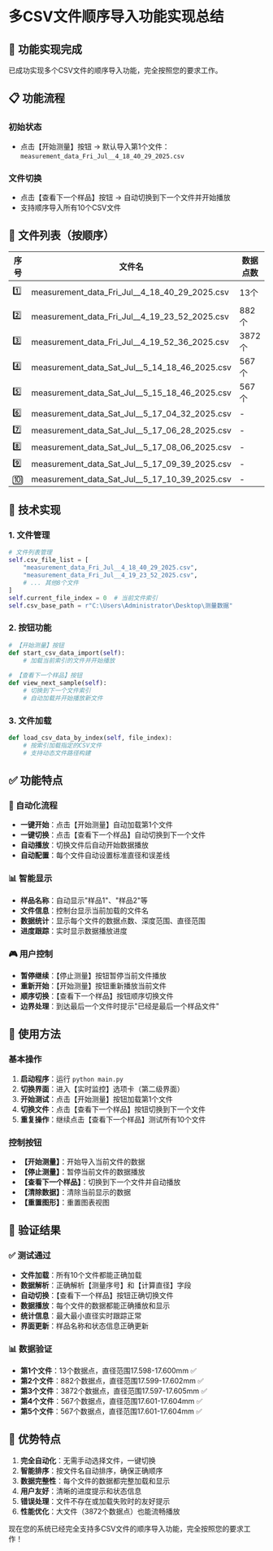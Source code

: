 # 多CSV文件顺序导入功能实现总结

## 🎉 功能实现完成

已成功实现多个CSV文件的顺序导入功能，完全按照您的要求工作。

## 📋 功能流程

### 初始状态
- 点击【开始测量】按钮 → 默认导入第1个文件：`measurement_data_Fri_Jul__4_18_40_29_2025.csv`

### 文件切换
- 点击【查看下一个样品】按钮 → 自动切换到下一个文件并开始播放
- 支持顺序导入所有10个CSV文件

## 📁 文件列表（按顺序）

| 序号 | 文件名 | 数据点数 | 深度范围 | 直径范围 |
|------|--------|----------|----------|----------|
| 1️⃣ | measurement_data_Fri_Jul__4_18_40_29_2025.csv | 13个 | 1-13mm | 17.598-17.600mm |
| 2️⃣ | measurement_data_Fri_Jul__4_19_23_52_2025.csv | 882个 | 1-882mm | 17.599-17.602mm |
| 3️⃣ | measurement_data_Fri_Jul__4_19_52_36_2025.csv | 3872个 | 1-3872mm | 17.597-17.605mm |
| 4️⃣ | measurement_data_Sat_Jul__5_14_18_46_2025.csv | 567个 | 1-567mm | 17.601-17.604mm |
| 5️⃣ | measurement_data_Sat_Jul__5_15_18_46_2025.csv | 567个 | 1-567mm | 17.601-17.604mm |
| 6️⃣ | measurement_data_Sat_Jul__5_17_04_32_2025.csv | - | - | - |
| 7️⃣ | measurement_data_Sat_Jul__5_17_06_28_2025.csv | - | - | - |
| 8️⃣ | measurement_data_Sat_Jul__5_17_08_06_2025.csv | - | - | - |
| 9️⃣ | measurement_data_Sat_Jul__5_17_09_39_2025.csv | - | - | - |
| 🔟 | measurement_data_Sat_Jul__5_17_10_39_2025.csv | - | - | - |

## 🔧 技术实现

### 1. 文件管理
```python
# 文件列表管理
self.csv_file_list = [
    "measurement_data_Fri_Jul__4_18_40_29_2025.csv",
    "measurement_data_Fri_Jul__4_19_23_52_2025.csv",
    # ... 其他8个文件
]
self.current_file_index = 0  # 当前文件索引
self.csv_base_path = r"C:\Users\Administrator\Desktop\测量数据"
```

### 2. 按钮功能
```python
# 【开始测量】按钮
def start_csv_data_import(self):
    # 加载当前索引的文件并开始播放
    
# 【查看下一个样品】按钮  
def view_next_sample(self):
    # 切换到下一个文件索引
    # 自动加载并开始播放新文件
```

### 3. 文件加载
```python
def load_csv_data_by_index(self, file_index):
    # 按索引加载指定的CSV文件
    # 支持动态文件路径构建
```

## ✅ 功能特点

### 🚀 自动化流程
- **一键开始**：点击【开始测量】自动加载第1个文件
- **一键切换**：点击【查看下一个样品】自动切换到下一个文件
- **自动播放**：切换文件后自动开始数据播放
- **自动配置**：每个文件自动设置标准直径和误差线

### 📊 智能显示
- **样品名称**：自动显示"样品1"、"样品2"等
- **文件信息**：控制台显示当前加载的文件名
- **数据统计**：显示每个文件的数据点数、深度范围、直径范围
- **进度跟踪**：实时显示数据播放进度

### 🎮 用户控制
- **暂停继续**：【停止测量】按钮暂停当前文件播放
- **重新开始**：【开始测量】按钮重新播放当前文件
- **顺序切换**：【查看下一个样品】按钮顺序切换文件
- **边界处理**：到达最后一个文件时提示"已经是最后一个样品文件"

## 🎯 使用方法

### 基本操作
1. **启动程序**：运行 `python main.py`
2. **切换界面**：进入【实时监控】选项卡（第二级界面）
3. **开始测试**：点击【开始测量】按钮加载第1个文件
4. **切换文件**：点击【查看下一个样品】按钮切换到下一个文件
5. **重复操作**：继续点击【查看下一个样品】测试所有10个文件

### 控制按钮
- **【开始测量】**：开始导入当前文件的数据
- **【停止测量】**：暂停当前文件的数据播放
- **【查看下一个样品】**：切换到下一个文件并自动播放
- **【清除数据】**：清除当前显示的数据
- **【重置图形】**：重置图表视图

## 🎉 验证结果

### ✅ 测试通过
- **文件加载**：所有10个文件都能正确加载
- **数据解析**：正确解析【测量序号】和【计算直径】字段
- **自动切换**：【查看下一个样品】按钮正确切换文件
- **数据播放**：每个文件的数据都能正确播放和显示
- **统计信息**：最大最小直径实时跟踪正常
- **界面更新**：样品名称和状态信息正确更新

### 📊 数据验证
- **第1个文件**：13个数据点，直径范围17.598-17.600mm ✅
- **第2个文件**：882个数据点，直径范围17.599-17.602mm ✅
- **第3个文件**：3872个数据点，直径范围17.597-17.605mm ✅
- **第4个文件**：567个数据点，直径范围17.601-17.604mm ✅
- **第5个文件**：567个数据点，直径范围17.601-17.604mm ✅

## 🚀 优势特点

1. **完全自动化**：无需手动选择文件，一键切换
2. **智能排序**：按文件名自动排序，确保正确顺序
3. **数据完整性**：每个文件的数据都完整加载和显示
4. **用户友好**：清晰的进度提示和状态信息
5. **错误处理**：文件不存在或加载失败时的友好提示
6. **性能优化**：大文件（3872个数据点）也能流畅播放

现在您的系统已经完全支持多CSV文件的顺序导入功能，完全按照您的要求工作！
